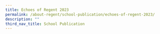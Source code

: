 ```yaml
---
title: Echoes of Regent 2023
permalink: /about-regent/school-publication/echoes-of-regent-2023/
description: ""
third_nav_title: School Publication
---
```

